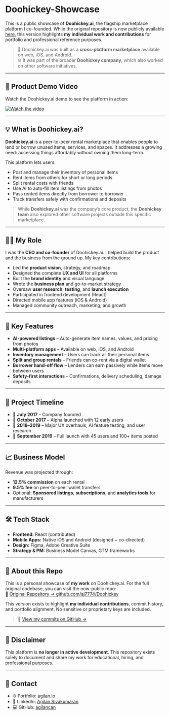 # Doohickey-Showcase

This is a public showcase of **Doohickey.ai**, the flagship marketplace platform I co-founded. While the original repository is now publicly available [here](https://github.com/aj7774/Doohickey), this version highlights **my individual work and contributions** for portfolio and professional reference purposes.

> 📱 Doohickey.ai was built as a **cross-platform marketplace** available on web, iOS, and Android.  
> 🌐 It was part of the broader **Doohickey company**, which also worked on other software initiatives.

---

## 🎥 Product Demo Video

Watch the Doohickey.ai demo to see the platform in action:

[![Watch the video](https://img.youtube.com/vi/ZfO_OgOy0gA/0.jpg)](https://www.youtube.com/watch?v=ZfO_OgOy0gA)

---

## 💡 What is Doohickey.ai?

**Doohickey.ai** is a peer-to-peer rental marketplace that enables people to lend or borrow unused items, services, and spaces. It addresses a growing need: accessing things affordably without owning them long-term.

This platform lets users:
- Post and manage their inventory of personal items  
- Rent items from others for short or long periods  
- Split rental costs with friends  
- Use AI to auto-fill item listings from photos  
- Pass rented items directly from borrower to borrower  
- Track transfers safely with confirmations and deposits

> While **Doohickey.ai** was the company’s core product, the **Doohickey team** also explored other software projects outside this specific marketplace.

---

## 👨‍💼 My Role

I was the **CEO and co-founder** of Doohickey.ai. I helped build the product and the business from the ground up. My key contributions:

- Led the **product vision**, strategy, and roadmap  
- Designed the complete **UX and UI** for all platforms  
- Built the **brand identity** and visual language  
- Wrote the **business plan** and go-to-market strategy  
- Oversaw **user research**, **testing**, and **launch execution**  
- Participated in frontend development (React)  
- Directed mobile app features (iOS & Android)  
- Managed community outreach, marketing, and growth

---

## 🌟 Key Features

- **AI-powered listings** – Auto-generate item names, values, and pricing from photos  
- **Multi-platform apps** – Available on web, iOS, and Android  
- **Inventory management** – Users can track all their personal items  
- **Split and group rentals** – Friends can co-rent via a digital wallet  
- **Borrower hand-off flow** – Lenders can earn passively while items move between users  
- **Safety-first interactions** – Confirmations, delivery scheduling, damage deposits

---

## 🚀 Project Timeline

- 🏁 **July 2017** – Company founded  
- 🧪 **October 2017** – Alpha launched with 12 early users  
- 🔁 **2018–2019** – Major UX overhauls, AI feature testing, and user research  
- 🚀 **September 2019** – Full launch with 45 users and 100+ items posted  

---

## 📈 Business Model

Revenue was projected through:
- **12.5% commission** on each rental  
- **9.5% fee** on peer-to-peer wallet transfers  
- Optional: **Sponsored listings**, **subscriptions**, and **analytics tools** for manufacturers

---

## 🛠️ Tech Stack

- **Frontend:** React (contributed)  
- **Mobile Apps:** Native iOS and Android (designed + co-directed)  
- **Design:** Figma, Adobe Creative Suite  
- **Strategy & PM:** Business Model Canvas, GTM frameworks  

---

## 📁 About this Repo

This is a personal showcase of **my work** on Doohickey.ai. For the full original codebase, you can visit the now-public repo:  
🔗 [Original Repository → github.com/aj7774/Doohickey](https://github.com/aj7774/Doohickey)

This version exists to highlight **my individual contributions**, commit history, and portfolio alignment. No sensitive or proprietary keys are included.

> 📌 [View my commits on GitHub →](https://github.com/agilancan/Doohickey-Showcase/commits?author=agilancan)

---

## 🛑 Disclaimer

This platform is **no longer in active development**. This repository exists solely to document and share my work for educational, hiring, and professional purposes.

---

## 🔗 Contact

- 🌐 Portfolio: [agilan.io](https://agilan.io/)  
- 💼 LinkedIn: [Agilan Sivakumaran](https://www.linkedin.com/in/agilan-sivakumaran/)  
- 💻 GitHub: [agilancan](https://github.com/agilancan)
